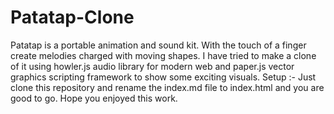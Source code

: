 # Patatap-Clone
Patatap is a portable animation and sound kit. With the touch of a finger create melodies charged with moving shapes. I have tried to make a clone of it using howler.js audio library for modern web and paper.js vector graphics scripting framework to show some exciting visuals.
Setup :-
Just clone this repository and rename the index.md file to index.html and you are good to go.
Hope you enjoyed this work.

